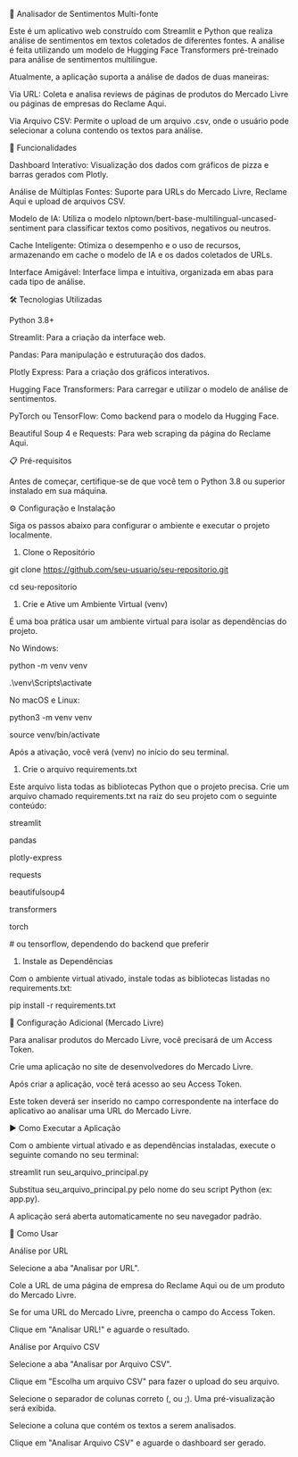 🤖 Analisador de Sentimentos Multi-fonte

Este é um aplicativo web construído com Streamlit e Python que realiza análise de sentimentos em textos coletados de diferentes fontes. A análise é feita utilizando um modelo de Hugging Face Transformers pré-treinado para análise de sentimentos multilíngue.

Atualmente, a aplicação suporta a análise de dados de duas maneiras:

Via URL: Coleta e analisa reviews de páginas de produtos do Mercado Livre ou páginas de empresas do Reclame Aqui.

Via Arquivo CSV: Permite o upload de um arquivo .csv, onde o usuário pode selecionar a coluna contendo os textos para análise.

🚀 Funcionalidades

Dashboard Interativo: Visualização dos dados com gráficos de pizza e barras gerados com Plotly.

Análise de Múltiplas Fontes: Suporte para URLs do Mercado Livre, Reclame Aqui e upload de arquivos CSV.

Modelo de IA: Utiliza o modelo nlptown/bert-base-multilingual-uncased-sentiment para classificar textos como positivos, negativos ou neutros.

Cache Inteligente: Otimiza o desempenho e o uso de recursos, armazenando em cache o modelo de IA e os dados coletados de URLs.

Interface Amigável: Interface limpa e intuitiva, organizada em abas para cada tipo de análise.

🛠️ Tecnologias Utilizadas

Python 3.8+

Streamlit: Para a criação da interface web.

Pandas: Para manipulação e estruturação dos dados.

Plotly Express: Para a criação dos gráficos interativos.

Hugging Face Transformers: Para carregar e utilizar o modelo de análise de sentimentos.

PyTorch ou TensorFlow: Como backend para o modelo da Hugging Face.

Beautiful Soup 4 e Requests: Para web scraping da página do Reclame Aqui.

📋 Pré-requisitos

Antes de começar, certifique-se de que você tem o Python 3.8 ou superior instalado em sua máquina.

⚙️ Configuração e Instalação

Siga os passos abaixo para configurar o ambiente e executar o projeto localmente.

1. Clone o Repositório

git clone https://github.com/seu-usuario/seu-repositorio.git

cd seu-repositorio

1. Crie e Ative um Ambiente Virtual (venv)

É uma boa prática usar um ambiente virtual para isolar as dependências do projeto.

No Windows:

python -m venv venv

.\venv\Scripts\activate

No macOS e Linux:

python3 -m venv venv

source venv/bin/activate

Após a ativação, você verá (venv) no início do seu terminal.

1. Crie o arquivo requirements.txt

Este arquivo lista todas as bibliotecas Python que o projeto precisa. Crie um arquivo chamado requirements.txt na raiz do seu projeto com o seguinte conteúdo:

streamlit

pandas

plotly-express

requests

beautifulsoup4

transformers

torch

\# ou tensorflow, dependendo do backend que preferir

1. Instale as Dependências

Com o ambiente virtual ativado, instale todas as bibliotecas listadas no requirements.txt:

pip install -r requirements.txt

🔑 Configuração Adicional (Mercado Livre)

Para analisar produtos do Mercado Livre, você precisará de um Access Token.

Crie uma aplicação no site de desenvolvedores do Mercado Livre.

Após criar a aplicação, você terá acesso ao seu Access Token.

Este token deverá ser inserido no campo correspondente na interface do aplicativo ao analisar uma URL do Mercado Livre.

▶️ Como Executar a Aplicação

Com o ambiente virtual ativado e as dependências instaladas, execute o seguinte comando no seu terminal:

streamlit run seu\_arquivo\_principal.py

Substitua seu\_arquivo\_principal.py pelo nome do seu script Python (ex: app.py).

A aplicação será aberta automaticamente no seu navegador padrão.

📖 Como Usar

Análise por URL

Selecione a aba "Analisar por URL".

Cole a URL de uma página de empresa do Reclame Aqui ou de um produto do Mercado Livre.

Se for uma URL do Mercado Livre, preencha o campo do Access Token.

Clique em "Analisar URL!" e aguarde o resultado.

Análise por Arquivo CSV

Selecione a aba "Analisar por Arquivo CSV".

Clique em "Escolha um arquivo CSV" para fazer o upload do seu arquivo.

Selecione o separador de colunas correto (, ou ;). Uma pré-visualização será exibida.

Selecione a coluna que contém os textos a serem analisados.

Clique em "Analisar Arquivo CSV" e aguarde o dashboard ser gerado.
